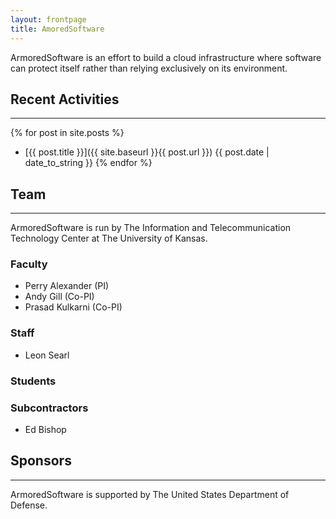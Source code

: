 ```yaml
---
layout: frontpage
title: AmoredSoftware
---
```


ArmoredSoftware is an effort to build a cloud infrastructure where
software can protect itself rather than relying exclusively on its
environment.

## Recent Activities
-----

{% for post in site.posts %}
* [{{ post.title }}]({{ site.baseurl }}{{ post.url }})  {{ post.date | date_to_string }}
{% endfor %}

## Team
-----

ArmoredSoftware is run by The Information and Telecommunication
Technology Center at The University of Kansas.

### Faculty

* Perry Alexander (PI)
* Andy Gill (Co-PI)
* Prasad Kulkarni (Co-PI) 

### Staff

* Leon Searl

### Students

### Subcontractors

* Ed Bishop

## Sponsors
-----

ArmoredSoftware is supported by The United States Department of Defense.
